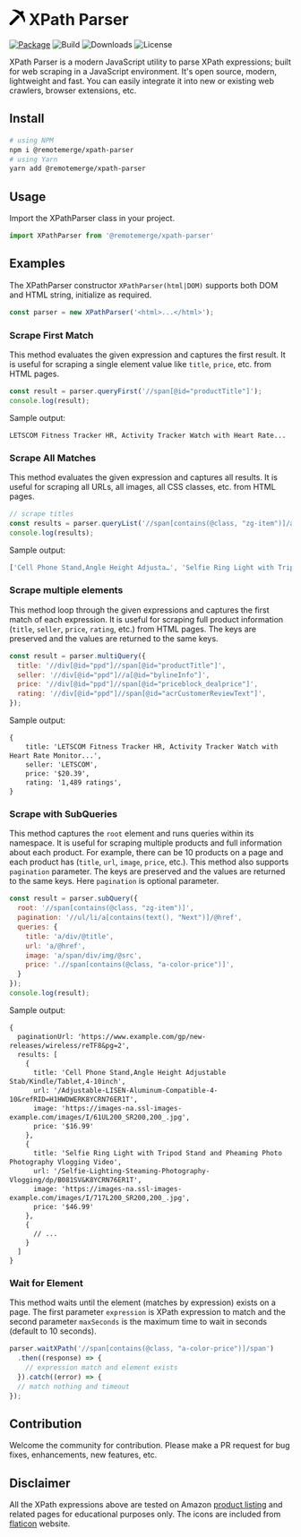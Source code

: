 # <img src="./public/logo.png" width="28" height="28"> XPath Parser
[![Package](https://img.shields.io/npm/v/@remotemerge/xpath-parser?logo=npm)](https://www.npmjs.com/package/@remotemerge/xpath-parser)
![Build](https://img.shields.io/github/workflow/status/remotemerge/xpath-parser/Build?logo=github)
![Downloads](https://img.shields.io/npm/dt/@remotemerge/xpath-parser)
![License](https://img.shields.io/npm/l/@remotemerge/xpath-parser)

XPath Parser is a modern JavaScript utility to parse XPath expressions; built for web scraping in a JavaScript environment.
It's open source, modern, lightweight and fast. You can easily integrate it into new or existing web crawlers, browser extensions, etc.

## Install
```bash
# using NPM
npm i @remotemerge/xpath-parser
# using Yarn
yarn add @remotemerge/xpath-parser
```

## Usage
Import the XPathParser class in your project.
```javascript
import XPathParser from '@remotemerge/xpath-parser'
```

## Examples
The XPathParser constructor `XPathParser(html|DOM)` supports both DOM and HTML string, initialize as required.
```javascript
const parser = new XPathParser('<html>...</html>');
```

### Scrape First Match
This method evaluates the given expression and captures the first result. It is useful for scraping a single element value like `title`, `price`, etc. from HTML pages.
```javascript
const result = parser.queryFirst('//span[@id="productTitle"]');
console.log(result);
```
Sample output:
```text
LETSCOM Fitness Tracker HR, Activity Tracker Watch with Heart Rate...
```

### Scrape All Matches
This method evaluates the given expression and captures all results. It is useful for scraping all URLs, all images, all CSS classes, etc. from HTML pages.
```javascript
// scrape titles
const results = parser.queryList('//span[contains(@class, "zg-item")]/a/div');
console.log(results);
```
Sample output:
```javascript
['Cell Phone Stand,Angle Height Adjusta…', 'Selfie Ring Light with Tripod…', 'HOVAMP MFi Certified Nylon…', '...']
```

### Scrape multiple elements
This method loop through the given expressions and captures the first match of each expression. It is useful for scraping full product information (`title`, `seller`, `price`, `rating`, etc.) from HTML pages. The keys are preserved and the values are returned to the same keys.
```javascript
const result = parser.multiQuery({
  title: '//div[@id="ppd"]//span[@id="productTitle"]',
  seller: '//div[@id="ppd"]//a[@id="bylineInfo"]',
  price: '//div[@id="ppd"]//span[@id="priceblock_dealprice"]',
  rating: '//div[@id="ppd"]//span[@id="acrCustomerReviewText"]',
});
```
Sample output:
```text
{
    title: 'LETSCOM Fitness Tracker HR, Activity Tracker Watch with Heart Rate Monitor...',
    seller: 'LETSCOM',
    price: '$20.39',
    rating: '1,489 ratings',
}
```

### Scrape with SubQueries
This method captures the `root` element and runs queries within its namespace. It is useful for scraping multiple products and full information about each product. For example, there can be 10 products on a page and each product has (`title`, `url`, `image`, `price`, etc.). This method also supports `pagination` parameter. The keys are preserved and the values are returned to the same keys. Here `pagination` is optional parameter.
```javascript
const result = parser.subQuery({
  root: '//span[contains(@class, "zg-item")]',
  pagination: '//ul/li/a[contains(text(), "Next")]/@href',
  queries: {
    title: 'a/div/@title',
    url: 'a/@href',
    image: 'a/span/div/img/@src',
    price: './/span[contains(@class, "a-color-price")]',
  }
});
console.log(result);
```
Sample output:
```text
{
  paginationUrl: 'https://www.example.com/gp/new-releases/wireless/reTF8&pg=2',
  results: [
    {
      title: 'Cell Phone Stand,Angle Height Adjustable Stab/Kindle/Tablet,4-10inch',
      url: '/Adjustable-LISEN-Aluminum-Compatible-4-10&refRID=H1HWDWERK8YCRN76ER1T',
      image: 'https://images-na.ssl-images-example.com/images/I/61UL200_SR200,200_.jpg',
      price: '$16.99'
    },
    {
      title: 'Selfie Ring Light with Tripod Stand and Pheaming Photo Photography Vlogging Video',
      url: '/Selfie-Lighting-Steaming-Photography-Vlogging/dp/B081SV&K8YCRN76ER1T',
      image: 'https://images-na.ssl-images-example.com/images/I/717L200_SR200,200_.jpg',
      price: '$46.99'
    },
    {
      // ...
    }
  ]
}
```

### Wait for Element
This method waits until the element (matches by expression) exists on a page. The first parameter `expression` is XPath expression to match and the second parameter `maxSeconds` is the maximum time to wait in seconds (default to 10 seconds).
```javascript
parser.waitXPath('//span[contains(@class, "a-color-price")]/span')
  .then((response) => {
    // expression match and element exists
  }).catch((error) => {
  // match nothing and timeout
});
```

## Contribution
Welcome the community for contribution. Please make a PR request for bug fixes, enhancements, new features, etc.

## Disclaimer
All the XPath expressions above are tested on Amazon [product listing] and related pages for educational purposes only. The icons are included from [flaticon] website.

[product listing]: https://www.amazon.com/gp/new-releases/wireless
[flaticon]: https://www.flaticon.com